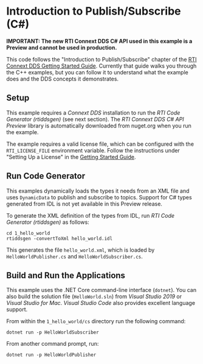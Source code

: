 # Introduction to Publish/Subscribe (C#)

**IMPORTANT: The new RTI Connext DDS C# API used in this example is a Preview
and cannot be used in production.**

This code follows the "Introduction to Publish/Subscribe" chapter of the
[RTI Connext DDS Getting Started Guide](https://community.rti.com/static/documentation/connext-dds/6.0.1/doc/manuals/connext_dds/getting_started/index.html).
Currently that guide walks you through the C++ examples, but you can follow it to
understand what the example does and the DDS concepts it demonstrates.

## Setup
This example requires a *Connext DDS* installation to run the *RTI Code Generator (rtiddsgen)* (see next section). The *RTI Connext DDS C# API Preview* library is
automatically downloaded from nuget.org when you run the example.

The example requires a valid license file, which can be configured with
the `RTI_LICENSE_FILE` environment variable. Follow the instructions under
"Setting Up a License" in the [Getting Started Guide](https://community.rti.com/static/documentation/connext-dds/6.0.1/doc/manuals/connext_dds/getting_started/index.html).

## Run Code Generator
This examples dynamically loads the types it needs from an XML file and uses
`DynamicData` to publish and subscribe to topics. Support for C# types generated
from IDL is not yet available in this Preview release.

To generate the XML definition of the types from IDL, run
*RTI Code Generator (rtiddsgen)* as follows:

```
cd 1_hello_world
rtiddsgen -convertToXml hello_world.idl
```

This generates the file `hello_world.xml`, which is loaded by `HelloWorldPublisher.cs`
and `HelloWorldSubscriber.cs`.

## Build and Run the Applications

This example uses the .NET Core command-line interface (`dotnet`). You can also
build the solution file (`HelloWorld.sln`) from *Visual Studio 2019* or
*Visual Studio for Mac*. *Visual Studio Code* also provides excellent language
support.

From within the `1_hello_world/cs` directory run the following command:

```
dotnet run -p HelloWorldSubscriber
```

From another command prompt, run:

```
dotnet run -p HelloWorldPublisher
```
